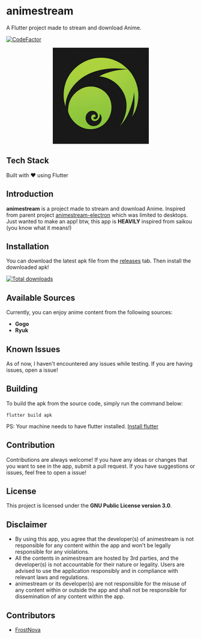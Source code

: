 # animestream

A Flutter project made to stream and download Anime.

<a href="https://www.codefactor.io/repository/github/frostnova721/animestream/overview/master"><img src="https://www.codefactor.io/repository/github/frostnova721/animestream/badge/master?style=for-the-badge" alt="CodeFactor" /></a>

<p align="center">
    <img src="lib/assets/icons/logo.png" width="256" height="256" alt="project logo">
</p>



## Tech Stack

Built with ❤️ using Flutter

## Introduction

**animestream** is a project made to stream and download Anime. Inspired from parent project [animestream-electron](https://github.com/frostnova721/animestream-electron) which was limited to desktops. Just wanted to make an app! btw, this app is **HEAVILY** inspired from saikou (you know what it means!)

## Installation

You can download the latest apk file from the [releases](https://github.com/frostnova721/animestream/releases) tab. Then install the downloaded apk!

[![Total downloads](https://img.shields.io/github/downloads/frostnova721/animestream/total.svg?style=flat)]()

## Available Sources

Currently, you can enjoy anime content from the following sources:

- **Gogo**
- **Ryuk**

## Known Issues

As of now, I haven't encountered any issues while testing. If you are having issues, open a issue!

## Building
To build the apk from the source code, simply run the command below:
```
flutter build apk
```

PS: Your machine needs to have flutter installed. [Install flutter](https://docs.flutter.dev/get-started/install)

## Contribution

Contributions are always welcome! If you have any ideas or changes that you want to see in the app, submit a pull request. If you have suggestions or issues, feel free to open a issue!

## License

This project is licensed under the **GNU Public License version 3.0**.

## Disclaimer
- By using this app, you agree that the developer(s) of animestream is not responsible for any content within the app and won't be legally responsible for any violations. 
- All the contents in animestream are hosted by 3rd parties, and the developer(s) is not accountable for their nature or legality. Users are advised to use the application responsibly and in compliance with relevant laws and regulations.
- animestream or its developer(s) are not responsible for the misuse of any content within or outside the app and shall not be responsible for dissemination of any content within the app.

## Contributors
 - [FrostNova](https://github.com/frostnova721)


